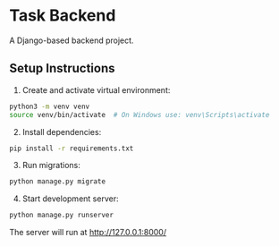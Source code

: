 # Task Backend

A Django-based backend project.

## Setup Instructions

1. Create and activate virtual environment:

```bash
python3 -m venv venv
source venv/bin/activate  # On Windows use: venv\Scripts\activate
```

2. Install dependencies:

```bash
pip install -r requirements.txt
```

3. Run migrations:

```bash
python manage.py migrate
```

4. Start development server:

```bash
python manage.py runserver
```

The server will run at http://127.0.0.1:8000/
